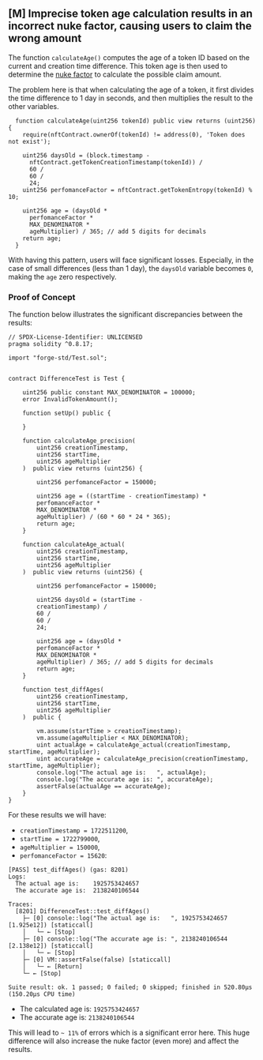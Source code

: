 ## [M] Imprecise token age calculation results in an incorrect nuke factor, causing users to claim the wrong amount

The function `calculateAge()` computes the age of a token ID based on the current and creation time difference. This token age is then used to determine the [nuke factor](relative_path_091409:contracts/NukeFund/NukeFund.sol#L143) to calculate the possible claim amount.

The problem here is that when calculating the age of a token, it first divides the time difference to 1 day in seconds, and then multiplies the result to the other variables.

```solidity
  function calculateAge(uint256 tokenId) public view returns (uint256) {
    require(nftContract.ownerOf(tokenId) != address(0), 'Token does not exist');

    uint256 daysOld = (block.timestamp -
      nftContract.getTokenCreationTimestamp(tokenId)) /
      60 /
      60 /
      24;
    uint256 perfomanceFactor = nftContract.getTokenEntropy(tokenId) % 10;

    uint256 age = (daysOld *
      perfomanceFactor *
      MAX_DENOMINATOR *
      ageMultiplier) / 365; // add 5 digits for decimals
    return age;
  }
```

With having this pattern, users will face significant losses. Especially, in the case of small differences (less than 1 day), the `daysOld` variable becomes `0`, making the `age` zero respectively.

### Proof of Concept

The function below illustrates the significant discrepancies between the results:

```solidity
// SPDX-License-Identifier: UNLICENSED
pragma solidity ^0.8.17;

import "forge-std/Test.sol";


contract DifferenceTest is Test {

    uint256 public constant MAX_DENOMINATOR = 100000;
    error InvalidTokenAmount();

    function setUp() public {

    }

    function calculateAge_precision(
        uint256 creationTimestamp,
        uint256 startTime,
        uint256 ageMultiplier
    )  public view returns (uint256) {

        uint256 perfomanceFactor = 150000;

        uint256 age = ((startTime - creationTimestamp) *
        perfomanceFactor *
        MAX_DENOMINATOR *
        ageMultiplier) / (60 * 60 * 24 * 365);
        return age;
    }

    function calculateAge_actual(
        uint256 creationTimestamp,
        uint256 startTime,
        uint256 ageMultiplier
    )  public view returns (uint256) {

        uint256 perfomanceFactor = 150000;

        uint256 daysOld = (startTime -
        creationTimestamp) /
        60 /
        60 /
        24;

        uint256 age = (daysOld *
        perfomanceFactor *
        MAX_DENOMINATOR *
        ageMultiplier) / 365; // add 5 digits for decimals
        return age;
    }

    function test_diffAges(
        uint256 creationTimestamp,
        uint256 startTime,
        uint256 ageMultiplier
    )  public {

        vm.assume(startTime > creationTimestamp);
        vm.assume(ageMultiplier < MAX_DENOMINATOR);
        uint actualAge = calculateAge_actual(creationTimestamp, startTime, ageMultiplier);
        uint accurateAge = calculateAge_precision(creationTimestamp, startTime, ageMultiplier);
        console.log("The actual age is:   ", actualAge);
        console.log("The accurate age is: ", accurateAge);
        assertFalse(actualAge == accurateAge);
    }
}
```

For these results we will have:

- `creationTimestamp = 1722511200`,
- `startTime = 1722799000`,
- `ageMultiplier = 150000`,
- `perfomanceFactor = 15620`:

```
[PASS] test_diffAges() (gas: 8201)
Logs:
  The actual age is:    1925753424657
  The accurate age is:  2138240106544

Traces:
  [8201] DifferenceTest::test_diffAges()
    ├─ [0] console::log("The actual age is:   ", 1925753424657 [1.925e12]) [staticcall]
    │   └─ ← [Stop]
    ├─ [0] console::log("The accurate age is: ", 2138240106544 [2.138e12]) [staticcall]
    │   └─ ← [Stop]
    ├─ [0] VM::assertFalse(false) [staticcall]
    │   └─ ← [Return]
    └─ ← [Stop]

Suite result: ok. 1 passed; 0 failed; 0 skipped; finished in 520.80µs (150.20µs CPU time)
```

- The calculated age is: `1925753424657`
- The accurate age is: `2138240106544`

This will lead to `~ 11%` of errors which is a significant error here. This huge difference will also increase the nuke factor (even more) and affect the results.



